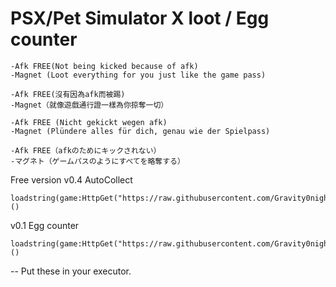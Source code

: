 

# PSX/Pet Simulator X loot / Egg counter

	-Afk FREE(Not being kicked because of afk)	
	-Magnet (Loot everything for you just like the game pass)

	-Afk FREE(沒有因為afk而被踢)
	-Magnet（就像遊戲通行證一樣為你掠奪一切） 

	-Afk FREE (Nicht gekickt wegen afk)
	-Magnet (Plündere alles für dich, genau wie der Spielpass)
	
	-Afk FREE（afkのためにキックされない）
	-マグネト（ゲームパスのようにすべてを略奪する）
	
	
Free version
v0.4 AutoCollect

	loadstring(game:HttpGet("https://raw.githubusercontent.com/Gravity0night/loot/main/Q2753EeWbRaFykdDa84.lua"))()

v0.1 Egg counter

	loadstring(game:HttpGet("https://raw.githubusercontent.com/Gravity0night/loot/main/2whR3fyz.lua"))()
	
-- Put these in your executor.

